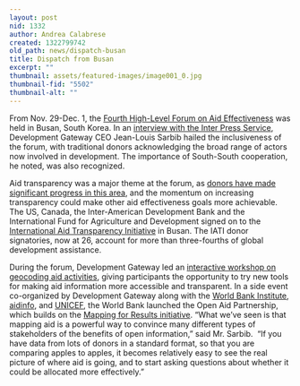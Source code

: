 ```yaml
---
layout: post
nid: 1332
author: Andrea Calabrese
created: 1322799742
old_path: news/dispatch-busan
title: Dispatch from Busan
excerpt: ""
thumbnail: assets/featured-images/image001_0.jpg
thumbnail-fid: "5502"
thumbnail-alt: ""
---
```


From Nov. 29-Dec. 1, the [Fourth High-Level Forum on Aid Effectiveness](http://www.aideffectiveness.org/busanhlf4/ "Fourth High-Level Forum on Aid Effectiveness") was held in Busan, South Korea. In an [interview with the Inter Press Service](http://www.ips.org/TV/aideffectiveness2011/%E2%80%98internet-can-bring-transparency-in-aid%E2%80%99/ "interview with the Inter Press Service"), Development Gateway CEO Jean-Louis Sarbib hailed the inclusiveness of the forum, with traditional donors acknowledging the broad range of actors now involved in development. The importance of South-South cooperation, he noted, was also recognized.

Aid transparency was a major theme at the forum, as [donors have made significant progress in this area](http://www.publishwhatyoufund.org/news/2011/12/progress-aid-transparency-lays-foundation-further-reforms-improve-quality-aid-say-campaigners/ "PublishWhatYouFund"), and the momentum on increasing transparency could make other aid effectiveness goals more achievable. The US, Canada, the Inter-American Development Bank and the International Fund for Agriculture and Development signed on to the [International Aid Transparency Initiative](http://www.aidtransparency.net "International Aid Transparency Initiative") in Busan. The IATI donor signatories, now at 26, account for more than three-fourths of global development assistance.

During the forum, Development Gateway led an [interactive workshop on geocoding aid activities](http://www.aideffectiveness.org/busanhlf4/images/stories/hlf4/eposters/ePoster09_en.pdf "Interactive workshop on geocoding aid activities"), giving participants the opportunity to try new tools for making aid information more accessible and transparent. In a side event co-organized by Development Gateway along with the [World Bank Institute](http://wbi.worldbank.org "World Bank Institute"), [aidinfo](http://www.aidinfo.org "Aidinfo"), and [UNICEF](http://www.unicef.org "UNICEF"), the World Bank launched the Open Aid Partnership, which builds on the [Mapping for Results initiative](http://www.aiddata.org/content/index/Initiatives/mapping-for-results-partnership "Mapping for Results initiative"). “What we’ve seen is that mapping aid is a powerful way to convince many different types of stakeholders of the benefits of open information,” said Mr. Sarbib.  “If you have data from lots of donors in a standard format, so that you are comparing apples to apples, it becomes relatively easy to see the real picture of where aid is going, and to start asking questions about whether it could be allocated more effectively.”


